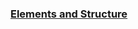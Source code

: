 ### [Elements and Structure](https://www.codecademy.com/learn/build-websites-intro/modules/learn-html-elements/cheatsheet#)